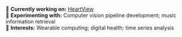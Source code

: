 <!--
**nmy2103/nmy2103** is a ✨ _special_ ✨ repository because its `README.md` (this file) appears on your GitHub profile.

Here are some ideas to get you started:

- 🔭 I’m currently working on ...
- 🌱 I’m currently learning ...
- 👯 I’m looking to collaborate on ...
- 🤔 I’m looking for help with ...
- 💬 Ask me about ...
- 📫 How to reach me: ...
- 😄 Pronouns: ...
- ⚡ Fun fact: ...
-->

🔭 **Currently working on:** [HeartView](https://github.com/cbslneu/heartview)  
🧪 **Experimenting with:** Computer vision pipeline development; music information retrieval  
👀 **Interests:** Wearable computing; digital health; time series analysis
